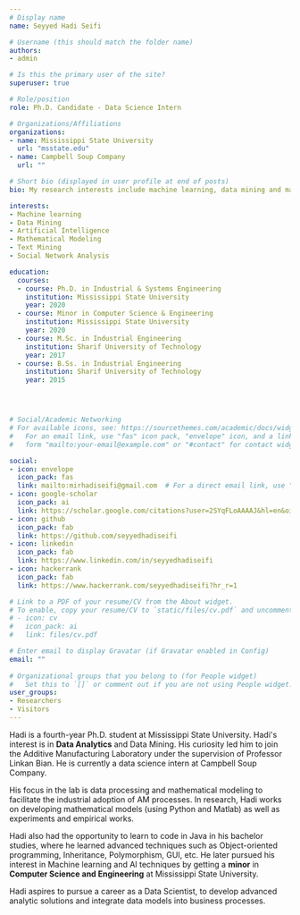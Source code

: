 ```yaml
---
# Display name
name: Seyyed Hadi Seifi

# Username (this should match the folder name)
authors:
- admin

# Is this the primary user of the site?
superuser: true

# Role/position
role: Ph.D. Candidate - Data Science Intern

# Organizations/Affiliations
organizations:
- name: Mississippi State University
  url: "msstate.edu"
- name: Campbell Soup Company
  url: ""

# Short bio (displayed in user profile at end of posts)
bio: My research interests include machine learning, data mining and mathematical modeling.

interests:
- Machine learning
- Data Mining
- Artificial Intelligence
- Mathematical Modeling
- Text Mining
- Social Network Analysis

education:
  courses:
  - course: Ph.D. in Industrial & Systems Engineering
    institution: Mississippi State University
    year: 2020
  - course: Minor in Computer Science & Engineering
    institution: Mississippi State University
    year: 2020
  - course: M.Sc. in Industrial Engineering
    institution: Sharif University of Technology
    year: 2017
  - course: B.Ss. in Industrial Engineering
    institution: Sharif University of Technology
    year: 2015




# Social/Academic Networking
# For available icons, see: https://sourcethemes.com/academic/docs/widgets/#icons
#   For an email link, use "fas" icon pack, "envelope" icon, and a link in the
#   form "mailto:your-email@example.com" or "#contact" for contact widget.

social:
- icon: envelope
  icon_pack: fas
  link: mailto:mirhadiseifi@gmail.com  # For a direct email link, use "mailto:test@example.org".
- icon: google-scholar
  icon_pack: ai
  link: https://scholar.google.com/citations?user=2SYqFLoAAAAJ&hl=en&oi=ao
- icon: github
  icon_pack: fab
  link: https://github.com/seyyedhadiseifi
- icon: linkedin
  icon_pack: fab
  link: https://www.linkedin.com/in/seyyedhadiseifi
- icon: hackerrank
  icon_pack: fab
  link: https://www.hackerrank.com/seyyedhadiseifi?hr_r=1

# Link to a PDF of your resume/CV from the About widget.
# To enable, copy your resume/CV to `static/files/cv.pdf` and uncomment the lines below.  
# - icon: cv
#   icon_pack: ai
#   link: files/cv.pdf

# Enter email to display Gravatar (if Gravatar enabled in Config)
email: ""
  
# Organizational groups that you belong to (for People widget)
#   Set this to `[]` or comment out if you are not using People widget.  
user_groups:
- Researchers
- Visitors
---
```


Hadi is a fourth-year Ph.D. student at Mississippi State University. Hadi's interest is in **Data Analytics** and Data Mining. His curiosity led him to join the Additive Manufacturing Laboratory under the supervision of Professor Linkan Bian. He is currently a data science intern at Campbell Soup Company.

His focus in the lab is data processing and mathematical modeling to facilitate the industrial adoption of AM processes. In research, Hadi works on developing mathematical models (using Python and Matlab) as well as experiments and empirical works. 

Hadi also had the opportunity to learn to code in Java in his bachelor studies, where he learned advanced techniques such as Object-oriented programming, Inheritance, Polymorphism, GUI, etc. He later pursued his interest in Machine learning and AI techniques by getting a **minor** in **Computer Science and Engineering** at Mississippi State University.  

Hadi aspires to pursue a career as a Data Scientist, to develop advanced analytic solutions and integrate data models into business processes.

